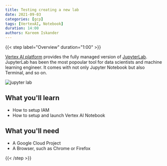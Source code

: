 ```yaml
---
title: Testing creating a new lab
date: 2021-09-03
categories: [gcp]
tags: [VertexAI, Notebook]
duration: 14:00
authors: Kareem Iskander
---
```


{{< step label="Overview" duration="1:00" >}}

[Vertex AI platform](https://cloud.google.com/vertex-ai) provides the fully managed version of [JupyterLab](https://jupyter.org/). JupyterLab has been the most popoular tool for data scientists and machine learning engineer. It comes with not only Jupyter Notebook but also Terminal, and so on.

![jupyter lab](https://jupyter.org/assets/labpreview.png)

## **What you'll learn**
- How to setup IAM
- How to setup and launch Vertex AI Notebook

## **What you'll need**
- A Google Cloud Project
- A Browser, such as Chrome or Firefox

{{< /step >}}